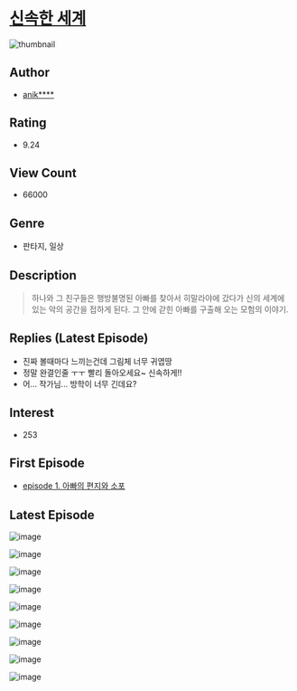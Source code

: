 # [신속한 세계](https://comic.naver.com/bestChallenge/list?titleId=729300)
![thumbnail](https://image-comic.pstatic.net/user_contents_data/challenge_comic/2019/05/28/325839/thumbnail_434x330f9b4cb2f_7c69_41a5_b1b6_57033e62f06d_00001193.JPEG)

## Author
- [anik****](https://comic.naver.com/artistTitle?id=325839)

## Rating
- 9.24

## View Count
- 66000

## Genre
- 판타지, 일상

## Description
> 하나와 그 친구들은 행방불명된 아빠를 찾아서 히말라야에 갔다가 신의 세계에 있는 악의 공간을 접하게 된다. 그 안에 갇힌 아빠를 구출해 오는 모험의 이야기.

## Replies (Latest Episode)
- 진짜 볼때마다 느끼는건데 그림체 너무 귀엽땅
- 정말 완결인줄 ㅜㅜ 빨리 돌아오세요~ 신속하게!!
- 어... 작가님... 방학이 너무 긴데요?

## Interest
- 253

## First Episode
- [episode 1. 아빠의 편지와 소포](https://comic.naver.com/bestChallenge/detail?titleId=729300&no=1)

## Latest Episode
![image](https://image-comic.pstatic.net/user_contents_data/challenge_comic/2019/10/16/325839/upload_3702858733122237283.jpeg)

![image](https://image-comic.pstatic.net/user_contents_data/challenge_comic/2019/10/16/325839/upload_7363496876931887158.jpeg)

![image](https://image-comic.pstatic.net/user_contents_data/challenge_comic/2019/10/16/325839/upload_7148957762871309668.jpeg)

![image](https://image-comic.pstatic.net/user_contents_data/challenge_comic/2019/10/16/325839/upload_3761129349049442613.jpeg)

![image](https://image-comic.pstatic.net/user_contents_data/challenge_comic/2019/10/16/325839/upload_3919365548566339938.jpeg)

![image](https://image-comic.pstatic.net/user_contents_data/challenge_comic/2019/10/16/325839/upload_7161624136085221432.jpeg)

![image](https://image-comic.pstatic.net/user_contents_data/challenge_comic/2019/10/16/325839/upload_3702302174922170676.jpeg)

![image](https://image-comic.pstatic.net/user_contents_data/challenge_comic/2019/10/16/325839/upload_7363440608568107619.jpeg)

![image](https://image-comic.pstatic.net/user_contents_data/challenge_comic/2019/10/16/325839/upload_4135204099865522790.jpeg)
